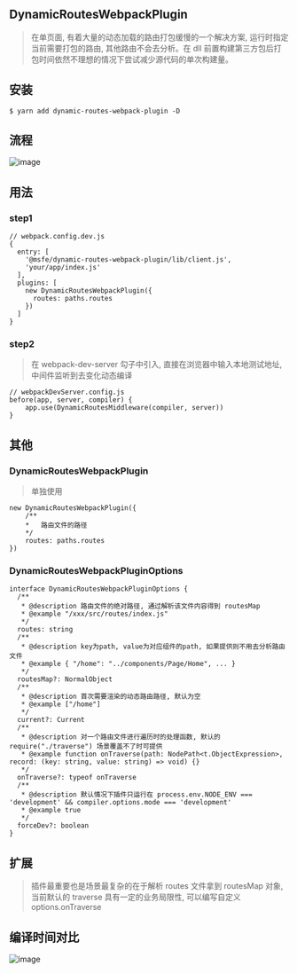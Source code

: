 ## DynamicRoutesWebpackPlugin
> 在单页面, 有着大量的动态加载的路由打包缓慢的一个解决方案, 运行时指定当前需要打包的路由, 其他路由不会去分析。在 dll 前置构建第三方包后打包时间依然不理想的情况下尝试减少源代码的单次构建量。

## 安装
```
$ yarn add dynamic-routes-webpack-plugin -D
```

## 流程
![image](https://t16img.yangkeduo.com/mms_static/2019-08-04/5b46671d-b190-4782-8be4-5f83176f348a.png)

## 用法

### step1
```
// webpack.config.dev.js
{
  entry: [
    '@msfe/dynamic-routes-webpack-plugin/lib/client.js',
    'your/app/index.js'
  ],
  plugins: [
    new DynamicRoutesWebpackPlugin({
      routes: paths.routes
    })
  ]
}
```

### step2
> 在 webpack-dev-server 勾子中引入, 直接在浏览器中输入本地测试地址, 中间件监听到去变化动态编译
```
// webpackDevServer.config.js
before(app, server, compiler) {
    app.use(DynamicRoutesMiddleware(compiler, server))
}
```

## 其他

### DynamicRoutesWebpackPlugin
> 单独使用
```
new DynamicRoutesWebpackPlugin({
    /**
    *   路由文件的路径
    */
    routes: paths.routes
})
```

### DynamicRoutesWebpackPluginOptions
```
interface DynamicRoutesWebpackPluginOptions {
  /**
   * @description 路由文件的绝对路径, 通过解析该文件内容得到 routesMap
   * @example "/xxx/src/routes/index.js"
   */
  routes: string
  /**
   * @description key为path, value为对应组件的path, 如果提供则不用去分析路由文件
   * @example { "/home": "../components/Page/Home", ... }
   */
  routesMap?: NormalObject
  /**
   * @description 首次需要渲染的动态路由路径, 默认为空
   * @example ["/home"]
   */
  current?: Current
  /**
   * @description 对一个路由文件进行遍历时的处理函数, 默认的 require("./traverse") 场景覆盖不了时可提供
   * @example function onTraverse(path: NodePath<t.ObjectExpression>, record: (key: string, value: string) => void) {}
   */
  onTraverse?: typeof onTraverse
  /**
   * @description 默认情况下插件只运行在 process.env.NODE_ENV === 'development' && compiler.options.mode === 'development'
   * @example true
   */
  forceDev?: boolean
}
```

## 扩展
> 插件最重要也是场景最复杂的在于解析 routes 文件拿到 routesMap 对象, 当前默认的 traverse 具有一定的业务局限性, 可以编写自定义 options.onTraverse

## 编译时间对比
![image](https://t16img.yangkeduo.com/mms_static/2019-07-30/b120b42a-7f59-4260-adec-53b3ceb2aec0.jpg)